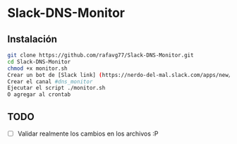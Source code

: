 # Slack-DNS-Monitor

## Instalación
```bash
git clone https://github.com/rafavg77/Slack-DNS-Monitor.git
cd Slack-DNS-Monitor
chmod +x monitor.sh
Crear un bot de [Slack link] (https://nerdo-del-mal.slack.com/apps/new/A0F7YS25R-bots)
Crear el canal #dns_monitor
Ejecutar el script ./monitor.sh
O agregar al crontab
```

## TODO
- [ ] Validar realmente los cambios en los archivos :P
